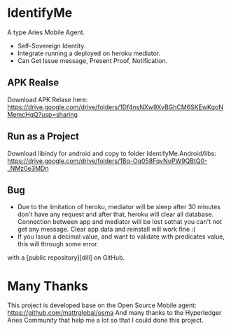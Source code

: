 # IdentifyMe

A type Aries Mobile Agent.
  - Self-Sovereign Identity.
  - Integrate running a deployed on heroku mediator.
  - Can Get Issue message, Present Proof, Notification.

## APK Realse
 Download APK Relase here:
 https://drive.google.com/drive/folders/1Df4nsNXw9XvBGhCM6SKEwKqoNMemcHqQ?usp=sharing
 
## Run as a Project
 Download libindy for android and copy to folder IdentifyMe.Android/libs:
 https://drive.google.com/drive/folders/1Bq-Oq058FqvNoPW9QBtQ0-_NMz0e3MDn
## Bug
 + Due to the limitation of heroku, mediator will be sleep after 30 minutes don't have any request and after that, heroku will clear all database. Connection between app and mediator will be lost sothat you can't not get any message. Clear app data and reinstall will work fine :(
 + If you Issue a decimal value, and want to validate with predicates value, this will through some error.

 with a [public repository][dill]
 on GitHub.

# Many Thanks 
 This project is developed base on the Open Source Mobile agent: https://github.com/mattrglobal/osma
 And many thanks to the Hyperledger Aries Community that help me a lot so that I could done this project.


